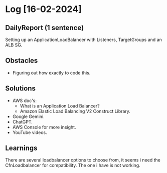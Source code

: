 # Log [16-02-2024]

## DailyReport (1 sentence)
Setting up an ApplicationLoadBalancer with Listeners, TargetGroups and an ALB SG.

## Obstacles
* Figuring out how exactly to code this.

## Solutions
* AWS doc's: 
    - What is an Application Load Balancer?
    - Amazon Elastic Load Balancing V2 Construct Library.
* Google Gemini.
* ChatGPT.
* AWS Console for more insight.
* YouTube videos. 

## Learnings 
There are several loadbalancer options to choose from, it seems i need the CfnLoadbalancer for compatibility.
The one i have is not working.